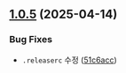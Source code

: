 ## [1.0.5](https://github.com/jayur830/today-webapp-nextjs/compare/release-1.0.4...release-1.0.5) (2025-04-14)


### Bug Fixes

* `.releaserc` 수정 ([51c6acc](https://github.com/jayur830/today-webapp-nextjs/commit/51c6acce54a1f5d21734d05672b040bcb3addb15))
